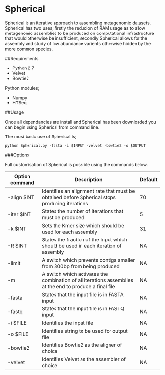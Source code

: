 # Spherical

Spherical is an iterative approach to assembling metagenomic datasets. Spherical has two uses; firstly the reducion of RAM usage as to allow metagenomic assemblies to be produced on computational infrastructure that would otherwise be insufficient, secondly Spherical allows for the assembly and study of low abundance varients otherwise hidden by the more common species.



##Requirements

- Python 2.7
- Velvet
- Bowtie2

Python modules;
- Numpy
- HTSeq



##Usage

Once all dependancies are install and Spherical has been downloaded you can begin using Spherical from command line.

The most basic use of Spherical is;
```
python Spherical.py -fasta -i $INPUT -velvet -bowtie2 -o $OUTPUT

```

###Options

Full customisation of Spherical is possible using the commands below.

| Option command| Description                                                                                              | Default |
| ------------- | -------------------------------------------------------------------------------------------------------- | ------- |
|-align $INT    | Identifies an alignment rate that must be obtained before Spherical stops producing iterations           | 70      |
| -iter $INT    | States the number of iterations that must be produced                                                    | 5       |
| -k $INT       | Sets the Kmer size which should be used for each assembly                                                | 31      |
| -R $INT       | States the fraction of the input which should be used in each iteration of assembly                      | NA      |
| -limit        | A switch which prevents contigs smaller from 300bp from being produced                                   | NA      |
| -m            | A switch which activates the combination of all iterations assemblies at the end to produce a final file | NA      |
| -fasta        | States that the input file is in FASTA input                                                             | NA      |
| -fastq        | States that the input file is in FASTQ input                                                             | NA      |
| -i  $FILE     | Identifies the input file                                                                                | NA      |
| -o $FILE      | Identifies string to be used for output file                                                             | NA      |
| -bowtie2      | Identifies Bowtie2 as the aligner of choice                                                              | NA      |
| -velvet       | Identifies Velvet as the assembler of choice                                                             | NA      |





